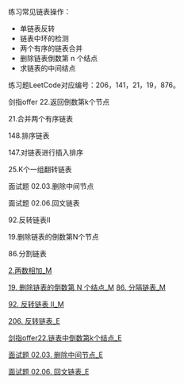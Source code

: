 练习常见链表操作：

- 单链表反转
- 链表中环的检测
- 两个有序的链表合并
- 删除链表倒数第 n 个结点
- 求链表的中间结点

练习题LeetCode对应编号：206，141，21，19，876。



剑指offer 22.返回倒数第k个节点

21.合并两个有序链表

148.排序链表

147.对链表进行插入排序

25.K个一组翻转链表



面试题 02.03.删除中间节点

面试题 02.06.回文链表

92.反转链表II

19.删除链表的倒数第N个节点

86.分割链表

[2.两数相加_M](../explain/2.两数相加_M.md)

[19. 删除链表的倒数第 N 个结点_M](../explain/19.%20删除链表的倒数第%20N%20个结点_M.md)
[86. 分隔链表_M](../explain/86.%20分隔链表_M.md)

[92. 反转链表 II_M](../explain/92.%20反转链表%20II_M.md)

[206. 反转链表_E](../explain/206.%20反转链表_E.md)

[剑指offer22.链表中倒数第k个结点_E](../explain/剑指offer22.链表中倒数第k个结点_E.md)

[面试题 02.03. 删除中间节点_E](../explain/面试题%2002.03.%20删除中间节点_E.md)

[面试题 02.06. 回文链表_E](../explain/面试题%2002.06.%20回文链表_E.md)


